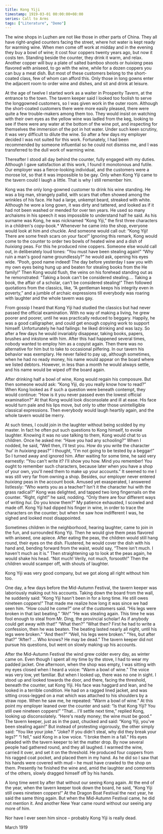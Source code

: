 ```yaml
---
title: Kong Yiji
timestamp: 1919-03-01 00:00:00+08:00
series: Call to Arms
tags: ["Literature", "Demo"]
---
```


The wine shops in Luzhen are not like those in other parts of China. They all have right-angled counters facing the street, where hot water is kept ready for warming wine. When men come off work at midday and in the evening they buy a bowl of wine; it cost four coppers twenty years ago, but now it costs ten. Standing beside the counter, they drink it warm, and relax. Another copper will buy a plate of salted bamboo shoots or *huixiang* peas flavored with aniseed, to go with the wine, while for a dozen coppers you can buy a meat dish. But most of these customers belong to the short-coated class, few of whom can afford this. Only those in long gowns enter the adjacent room to order wine and dishes, and sit and drink at leisure.

At the age of twelve I started work as a waiter in Prosperity Tavern, at the entrance to the town. The tavern keeper said I looked too foolish to serve the longgowned customers, so I was given work in the outer room. Although the short-coated customers there were more easily pleased, there were quite a few trouble-makers among them too. They would insist on watching with their own eyes as the yellow wine was ladled from the keg, looking to see if there were any water at the bottom of the wine pot, and inspecting for themselves the immersion of the pot in hot water. Under such keen scrutiny, it was very difficult to dilute the wine. So after a few days my employer decided I was not suited for this work. Fortunately, I had been recommended by someone influential so he could not dismiss me, and I was transferred to the dull work of warming wine.

Thereafter I stood all day behind the counter, fully engaged with my duties. Although I gave satisfaction at this work, I found it monotonous and futile. Our employer was a fierce-looking individual, and the customers were a morose lot, so that it was impossible to be gay. Only when Kong Yiji came to the tavern could I laugh a little. That is why I still remember him.

Kong was the only long-gowned customer to drink his wine standing. He was a big man, strangely pallid, with scars that often showed among the wrinkles of his face. He had a large, unkempt beard, streaked with white. Although he wore a long gown, it was dirty and tattered, and looked as if it had not been washed or mended for over ten years. He used so many archaisms in his speech it was impossible to understand half he said. As his surname was Kong, he was nicknamed “Kong Yiji,” the first three characters in a children's copy-book.* Whenever he came into the shop, everyone would look at him and chuckle. And someone would call out: “Kong Yiji! There are some fresh scars on your face!” Ignoring this remark, Kong would come to the counter to order two bowls of heated wine and a dish of *huixiang* peas. For this he produced nine coppers. Someone else would call out, in deliberately loud tones: “You must have been stealing again!” “Why ruin a man's good name groundlessly?” he would ask, opening his eyes wide. “Pooh, good name indeed! The day before yesterday I saw you with my own eyes being hung up and beaten for stealing books from the He family!” Then Kong would flush, the veins on his forehead standing out as he remonstrated: “Taking a book can't be considered stealing.... Taking a book, the affair of a scholar, can't be considered stealing!” Then followed quotations from the classics, like, “A gentleman keeps his integrity even in poverty,” and a jumble of archaic expressions till everybody was roaring with laughter and the whole tavern was gay.

From gossip I heard that Kong Yiji had studied the classics but had never passed the official examination. With no way of making a living, he grew poorer and poorer, until he was practically reduced to beggary. Happily, he was a good calligrapher, and could get enough copying work to support himself. Unfortunately he had failings: he liked drinking and was lazy. So after a few days he would invariably disappear, taking books, papers, brushes and inkstone with him. After this had happened several times, nobody wanted to employ him as a copyist again. Then there was no alternative for him but to take to occasional pilfering. In our tavern his behavior was exemplary. He never failed to pay up, although sometimes, when he had no ready money, his name would appear on the board where we listed debtors. However, in less than a month he would always settle, and his name would be wiped off the board again.

After drinking half a bowl of wine, Kong would regain his composure. But then someone would ask: “Kong Yiji, do you really know how to read?” When Kong looked as if such a question were beneath contempt, they would 
continue: “How is it you never passed even the lowest official examination?” At that Kong would look disconsolate and ill at ease. His face would turn pale and his lips move, but only to utter those unintelligible classical expressions. Then everybody would laugh heartily again, and the whole tavern would be merry.

At such times, I could join in the laughter without being scolded by my master. In fact he often put such questions to Kong himself, to evoke laughter. Knowing it was no use talking to them, Kong would chat to us children. Once he asked me: “Have you had any schooling?” When I nodded, he said, “Well then, I'll test you. How do you write the character ‘*hui*’ in *huixiang* peas?” I thought, “I'm not going to be tested by a beggar!” So I turned away and ignored him. After waiting for some time, he said very earnestly: “You can't write it? I'll show you how. Mind you remember! You ought to remember such characters, because later when you have a shop of your own, you'll need them to make up your accounts.” It seemed to me I was still very far from owning a shop. Besides, our employer never entered *huixiang* peas in the account book. Amused yet exasperated, I answered listlessly: “Who wants you as a teacher? Isn't it the character hui with the grass radical?” Kong was delighted, and tapped two long fingernails on the counter. “Right, right!” he said, nodding. “Only there are four different ways of writing *hui*. Do you know them?” My patience exhausted, I scowled and made off. Kong Yiji had dipped his finger in wine, in order to trace the characters on the counter; but when he saw how indifferent I was, he sighed and looked most disappointed.

Sometimes children in the neighborhood, hearing laughter, came to join in the fun, and surrounded Kong Yiji. Then he would give them peas flavored with aniseed, one apiece. After eating the peas, the children would still hang round, their eyes on the dish. Flustered, he would cover the dish with his hand and, bending forward from the waist, would say, “There isn't much. I haven't much as it is.” Then straightening up to look at the peas again, he would shake his head. “Not much! Verily, not much, forsooth!” Then the children would scamper off, with shouts of laughter.

Kong Yiji was very good company, but we got along all right without him too.

One day, a few days before the Mid-Autumn Festival, the tavern keeper was laboriously making out his accounts. Taking down the board from the wall, he suddenly said: “Kong Yiji hasn't been in for a long time. He still owes nineteen coppers!” That made me realize how long it was since we had seen him. “How could he come?” one of the customers said. “His legs were broken in that last beating.” “Ah!” “He was stealing again. This time he was fool enough to steal from Mr. Ding, the provincial scholar! As if anybody could get away with that!” “What then?” “What then? First he had to write a confession, then he was beaten. The beating lasted nearly all night, until his legs were broken.” “And then?” “Well, his legs were broken.” “Yes, but after that?” “After? ... Who knows? He may be dead.” The tavern keeper did not pursue his questions, but went on slowly making up his accounts.

After the Mid-Autumn Festival the wind grew colder every day, as winter came on. Even though I spent all my time by the stove, I had to wear my padded jacket. One afternoon, when the shop was empty, I was sitting with my eyes closed when I heard a voice: “Warm a bowl of wine.” The voice was very low, yet familiar. But when I looked up, there was no one in sight. I stood up and looked towards the door, and there, facing the threshold, beneath the counter, sat Kong Yiji. His face was haggard and lean, and he looked in a terrible condition. He had on a ragged lined jacket, and was sitting cross-legged on a mat which was attached to his shoulders by a straw rope. When he saw me, he repeated: “Warm a bowl of wine.” At this point my employer leaned over the counter and said: “Is that Kong Yiji? You still owe nineteen coppers!” “That... I'll settle next time,” replied Kong, looking up disconsolately. “Here's ready money; the wine must be good.” The tavern keeper, just as in the past, chucked and said: “Kong Yiji, you've been stealing again!” But instead of protesting vigorously, the other simply said: “You like your joke.” “Joke? If you didn't steal, why did they break your legs?” “I fell,” said Kong in a low voice. “I broke them in a fall.” His eyes pleaded with the tavern keeper to let the matter drop. By now several people had gathered round, and they all laughed. I warmed the wine, carried it over, and set it on the threshold. He produced four coppers from his ragged coat pocket, and placed them in my hand. As he did so I saw that his hands were covered with mud – he must have crawled to the shop on them. Presently he finished the wine and, amid the laughter and comments of the others, slowly dragged himself off by his hands.

A long time went by after that without our seeing Kong again. At the end of the year, when the tavern keeper took down the board, he said, “Kong Yiji still owes nineteen coppers!” At the Dragon Boat Festival the next year, he said the same thing again. But when the Mid-Autumn Festival came, he did not mention it. And another New Year came round without our seeing any more of him. 

Nor have I ever seen him since – probably Kong Yiji is really dead.

March 1919